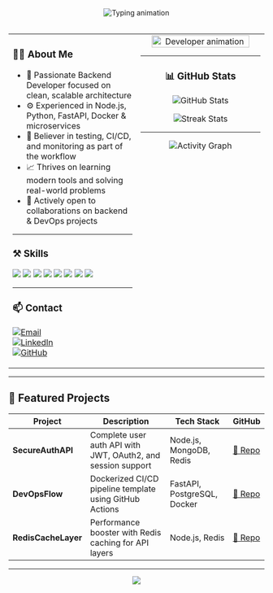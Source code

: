 <!-- Intro Typing Animation -->
<div align="center">
  <img src="https://readme-typing-svg.demolab.com?font=Fira+Code&size=28&pause=1000&color=0A66C2&center=true&vCenter=true&width=800&lines=Hi+there+%F0%9F%91%8B%2C+I'm+Manisha;Backend+Developer+%7C+API+Architect;Lover+of+Clean+Code+and+Containers;Always+Learning+%F0%9F%93%9A" alt="Typing animation">
</div>

<br/>

<!-- Two Column Layout Using Table -->
<table>
  <tr>
    <!-- Left Column -->
    <td width="50%" valign="top">

### 👩‍💻 About Me

- 🎯 Passionate Backend Developer focused on clean, scalable architecture
- ⚙️ Experienced in Node.js, Python, FastAPI, Docker & microservices
- 🧪 Believer in testing, CI/CD, and monitoring as part of the workflow
- 📈 Thrives on learning modern tools and solving real-world problems
- 🤝 Actively open to collaborations on backend & DevOps projects

---

### ⚒️ Skills

<p align="left">
  <img src="https://img.shields.io/badge/Node.js-339933?style=flat&logo=node.js&logoColor=white"/>
  <img src="https://img.shields.io/badge/Express-000000?style=flat&logo=express&logoColor=white"/>
  <img src="https://img.shields.io/badge/FastAPI-009688?style=flat&logo=fastapi&logoColor=white"/>
  <img src="https://img.shields.io/badge/Python-3776AB?style=flat&logo=python&logoColor=white"/>
  <img src="https://img.shields.io/badge/PostgreSQL-336791?style=flat&logo=postgresql&logoColor=white"/>
  <img src="https://img.shields.io/badge/MongoDB-4EA94B?style=flat&logo=mongodb&logoColor=white"/>
  <img src="https://img.shields.io/badge/Docker-2496ED?style=flat&logo=docker&logoColor=white"/>
  <img src="https://img.shields.io/badge/Linux-FCC624?style=flat&logo=linux&logoColor=black"/>
</p>

---

### 📫 Contact

[![Email](https://img.shields.io/badge/Email-D14836?style=flat&logo=gmail&logoColor=white)](mailto:your.email@example.com)  
[![LinkedIn](https://img.shields.io/badge/LinkedIn-0A66C2?style=flat&logo=linkedin&logoColor=white)](https://www.linkedin.com/in/manisha-2626981a8)  
[![GitHub](https://img.shields.io/badge/GitHub-000000?style=flat&logo=github&logoColor=white)](https://github.com/your-username)

  </td>

  <!-- Right Column -->
  <td width="50%" valign="top" align="center">

<img src="https://cdn.dribbble.com/users/2131993/screenshots/15661977/media/78edb25f4c8e28f91bd65e2f41e130a9.gif" width="90%" alt="Developer animation"/>

---

### 📊 GitHub Stats

![GitHub Stats](https://github-readme-stats.vercel.app/api?username=your-username&show_icons=true&theme=github_dark&hide_border=true&count_private=true)

![Streak Stats](https://github-readme-streak-stats.herokuapp.com/?user=your-username&theme=dark&hide_border=true)

---

![Activity Graph](https://github-readme-activity-graph.vercel.app/graph?username=your-username&theme=github-compact&hide_border=true)

  </td>
</tr>
</table>

---

## 🌟 Featured Projects

| Project | Description | Tech Stack | GitHub |
|--------|-------------|------------|--------|
| **SecureAuthAPI** | Complete user auth API with JWT, OAuth2, and session support | Node.js, MongoDB, Redis | [🔗 Repo](https://github.com/your-username/SecureAuthAPI) |
| **DevOpsFlow** | Dockerized CI/CD pipeline template using GitHub Actions | FastAPI, PostgreSQL, Docker | [🔗 Repo](https://github.com/your-username/DevOpsFlow) |
| **RedisCacheLayer** | Performance booster with Redis caching for API layers | Node.js, Redis | [🔗 Repo](https://github.com/your-username/RedisCacheLayer) |

---

<!-- Footer wave animation -->
<div align="center">
  <img src="https://capsule-render.vercel.app/api?type=waving&color=0A66C2&height=100&section=footer"/>
</div>

